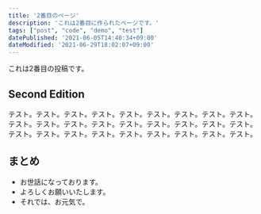 ```yaml
---
title: '2番目のページ'
description: 'これは2番目に作られたページです。'
tags: ["post", "code", "demo", "test"]
datePublished: '2021-06-05T14:40:34+09:00'
dateModified: '2021-06-29T18:02:07+09:00'
---
```


これは2番目の投稿です。

## Second Edition 

テスト。テスト。テスト。テスト。テスト。テスト。テスト。テスト。テスト。テスト。テスト。テスト。テスト。テスト。テスト。テスト。テスト。テスト。テスト。テスト。テスト。テスト。テスト。テスト。テスト。テスト。テスト。

## まとめ

- お世話になっております。 
- よろしくお願いいたします。
- それでは、お元気で。

